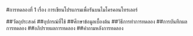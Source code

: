 #การทดลองที่ 1 เรื่อง การเขียนโปรแกรมเพื่อรันบนไมโครคอนโทรเลอร์


##วัตถุประสงค์
##อุปกรณ์ที่ใช้
##ศึกษาข้อมูลเบื้องต้น
##วิธีการทำการทดลอง
##การบันทึกผลการทดลอง
##อภิปรายผลการทดลอง 
##คำถามหลังการทดลอง
